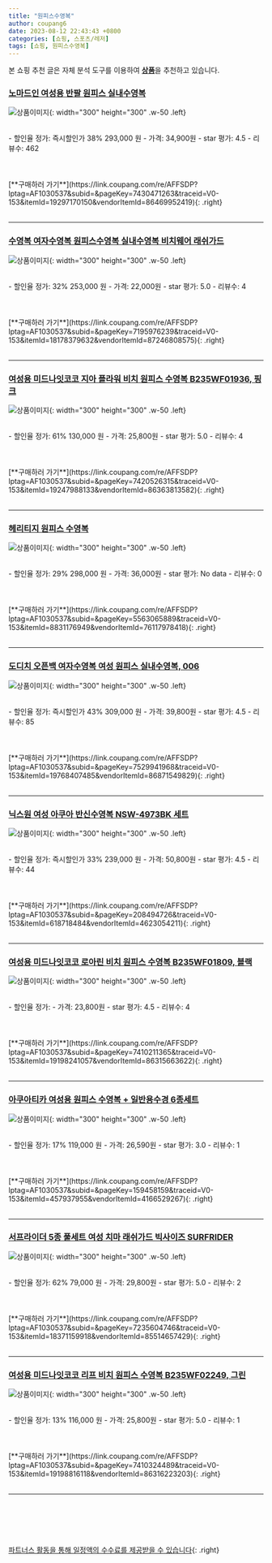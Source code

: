 ```yaml
---
title: "원피스수영복"
author: coupang6
date: 2023-08-12 22:43:43 +0800
categories: [쇼핑, 스포츠/레저]
tags: [쇼핑, 원피스수영복]
---
```


본 쇼핑 추천 글은 자체 분석 도구를 이용하여 [**상품**](https://link.coupang.com/a/bao1ui)을 추천하고 있습니다.

### [노마드인 여성용 반팔 원피스 실내수영복](https://link.coupang.com/re/AFFSDP?lptag=AF1030537&subid=&pageKey=7430471263&traceid=V0-153&itemId=19297170150&vendorItemId=86469952419)

![상품이미지](https://thumbnail9.coupangcdn.com/thumbnails/remote/230x230ex/image/vendor_inventory/45b5/c9ca72803d9154c8b68da38e5eb159153f31d19dde0799aee6887c1c90ad.JPG){: width="300" height="300" .w-50 .left}


<br>
- 할인율 정가: 즉시할인가 38%  293,000   원
- 가격: 34,900원
- star 평가: 4.5
- 리뷰수: 462
<br>
<br>
<br>
<br>
[**구매하러 가기**](https://link.coupang.com/re/AFFSDP?lptag=AF1030537&subid=&pageKey=7430471263&traceid=V0-153&itemId=19297170150&vendorItemId=86469952419){: .right}
<br>
<br>

---

### [수영복 여자수영복 원피스수영복 실내수영복 비치웨어 래쉬가드](https://link.coupang.com/re/AFFSDP?lptag=AF1030537&subid=&pageKey=7195976239&traceid=V0-153&itemId=18178379632&vendorItemId=87246808575)

![상품이미지](https://thumbnail6.coupangcdn.com/thumbnails/remote/230x230ex/image/vendor_inventory/d400/0a28f085059d04f8d1cd0bd34cbbcd13bd87415861790695357e3f7d9d5a.jpg){: width="300" height="300" .w-50 .left}


<br>
- 할인율 정가: 32%  253,000   원
- 가격: 22,000원
- star 평가: 5.0
- 리뷰수: 4
<br>
<br>
<br>
<br>
[**구매하러 가기**](https://link.coupang.com/re/AFFSDP?lptag=AF1030537&subid=&pageKey=7195976239&traceid=V0-153&itemId=18178379632&vendorItemId=87246808575){: .right}
<br>
<br>

---

### [여성용 미드나잇코코 지아 플라워 비치 원피스 수영복 B235WF01936, 핑크](https://link.coupang.com/re/AFFSDP?lptag=AF1030537&subid=&pageKey=7420526315&traceid=V0-153&itemId=19247988133&vendorItemId=86363813582)

![상품이미지](https://thumbnail10.coupangcdn.com/thumbnails/remote/230x230ex/image/rs_quotation_api/iz42rbx0/949695a77053428f82106d52bb8869c5.jpg){: width="300" height="300" .w-50 .left}


<br>
- 할인율 정가: 61%  130,000   원
- 가격: 25,800원
- star 평가: 5.0
- 리뷰수: 4
<br>
<br>
<br>
<br>
[**구매하러 가기**](https://link.coupang.com/re/AFFSDP?lptag=AF1030537&subid=&pageKey=7420526315&traceid=V0-153&itemId=19247988133&vendorItemId=86363813582){: .right}
<br>
<br>

---

### [헤리티지 원피스 수영복](https://link.coupang.com/re/AFFSDP?lptag=AF1030537&subid=&pageKey=5563065889&traceid=V0-153&itemId=8831176949&vendorItemId=76117978418)

![상품이미지](https://thumbnail9.coupangcdn.com/thumbnails/remote/230x230ex/image/rs_quotation_api/dgvk5c3w/28a552c7a865462f8bffff7a3c637f55.jpg){: width="300" height="300" .w-50 .left}


<br>
- 할인율 정가: 29%  298,000   원
- 가격: 36,000원
- star 평가: No data
- 리뷰수: 0
<br>
<br>
<br>
<br>
[**구매하러 가기**](https://link.coupang.com/re/AFFSDP?lptag=AF1030537&subid=&pageKey=5563065889&traceid=V0-153&itemId=8831176949&vendorItemId=76117978418){: .right}
<br>
<br>

---

### [도디치 오픈백 여자수영복 여성 원피스 실내수영복, 006](https://link.coupang.com/re/AFFSDP?lptag=AF1030537&subid=&pageKey=7529941968&traceid=V0-153&itemId=19768407485&vendorItemId=86871549829)

![상품이미지](https://thumbnail7.coupangcdn.com/thumbnails/remote/230x230ex/image/vendor_inventory/4af3/c8f9369383097be9831169437b3bdeb2c08d8a1fb912b748e01304f873b5.jpg){: width="300" height="300" .w-50 .left}


<br>
- 할인율 정가: 즉시할인가 43%  309,000   원
- 가격: 39,800원
- star 평가: 4.5
- 리뷰수: 85
<br>
<br>
<br>
<br>
[**구매하러 가기**](https://link.coupang.com/re/AFFSDP?lptag=AF1030537&subid=&pageKey=7529941968&traceid=V0-153&itemId=19768407485&vendorItemId=86871549829){: .right}
<br>
<br>

---

### [닉스원 여성 아쿠아 반신수영복 NSW-4973BK 세트](https://link.coupang.com/re/AFFSDP?lptag=AF1030537&subid=&pageKey=208494726&traceid=V0-153&itemId=618718484&vendorItemId=4623054211)

![상품이미지](https://thumbnail8.coupangcdn.com/thumbnails/remote/230x230ex/image/vendor_inventory/595c/3dc38baa5630f62ea527b9a7916c1f1a7290369eed898d031dd171131572.jpg){: width="300" height="300" .w-50 .left}


<br>
- 할인율 정가: 즉시할인가 33%  239,000   원
- 가격: 50,800원
- star 평가: 4.5
- 리뷰수: 44
<br>
<br>
<br>
<br>
[**구매하러 가기**](https://link.coupang.com/re/AFFSDP?lptag=AF1030537&subid=&pageKey=208494726&traceid=V0-153&itemId=618718484&vendorItemId=4623054211){: .right}
<br>
<br>

---

### [여성용 미드나잇코코 로아린 비치 원피스 수영복 B235WF01809, 블랙](https://link.coupang.com/re/AFFSDP?lptag=AF1030537&subid=&pageKey=7410211365&traceid=V0-153&itemId=19198241057&vendorItemId=86315663622)

![상품이미지](https://thumbnail10.coupangcdn.com/thumbnails/remote/230x230ex/image/retail/images/2023/06/19/10/1/047e38ee-7c63-47bc-841f-3db0b7ebf408.jpg){: width="300" height="300" .w-50 .left}


<br>
- 할인율 정가: 
- 가격: 23,800원
- star 평가: 4.5
- 리뷰수: 4
<br>
<br>
<br>
<br>
[**구매하러 가기**](https://link.coupang.com/re/AFFSDP?lptag=AF1030537&subid=&pageKey=7410211365&traceid=V0-153&itemId=19198241057&vendorItemId=86315663622){: .right}
<br>
<br>

---

### [아쿠아티카 여성용 원피스 수영복 + 일반용수경 6종세트](https://link.coupang.com/re/AFFSDP?lptag=AF1030537&subid=&pageKey=159458159&traceid=V0-153&itemId=457937955&vendorItemId=4166529267)

![상품이미지](https://thumbnail10.coupangcdn.com/thumbnails/remote/230x230ex/image/retail/images/2018/11/30/11/8/55880781-92dd-447e-acec-b88a4f6232f8.jpg){: width="300" height="300" .w-50 .left}


<br>
- 할인율 정가: 17%  119,000   원
- 가격: 26,590원
- star 평가: 3.0
- 리뷰수: 1
<br>
<br>
<br>
<br>
[**구매하러 가기**](https://link.coupang.com/re/AFFSDP?lptag=AF1030537&subid=&pageKey=159458159&traceid=V0-153&itemId=457937955&vendorItemId=4166529267){: .right}
<br>
<br>

---

### [서프라이더 5종 풀세트 여성 치마 래쉬가드 빅사이즈 SURFRIDER](https://link.coupang.com/re/AFFSDP?lptag=AF1030537&subid=&pageKey=7235604746&traceid=V0-153&itemId=18371159918&vendorItemId=85514657429)

![상품이미지](https://thumbnail7.coupangcdn.com/thumbnails/remote/230x230ex/image/vendor_inventory/4865/8681c81645c983da2c32c2f319fc5995b281d5d5463f770ae3e94ff2a51e.jpg){: width="300" height="300" .w-50 .left}


<br>
- 할인율 정가: 62%  79,000   원
- 가격: 29,800원
- star 평가: 5.0
- 리뷰수: 2
<br>
<br>
<br>
<br>
[**구매하러 가기**](https://link.coupang.com/re/AFFSDP?lptag=AF1030537&subid=&pageKey=7235604746&traceid=V0-153&itemId=18371159918&vendorItemId=85514657429){: .right}
<br>
<br>

---

### [여성용 미드나잇코코 리프 비치 원피스 수영복 B235WF02249, 그린](https://link.coupang.com/re/AFFSDP?lptag=AF1030537&subid=&pageKey=7410324489&traceid=V0-153&itemId=19198816118&vendorItemId=86316223203)

![상품이미지](https://thumbnail7.coupangcdn.com/thumbnails/remote/230x230ex/image/rs_quotation_api/vok3uter/d10e98cb40e94b6ca52c6ab200160173.jpg){: width="300" height="300" .w-50 .left}


<br>
- 할인율 정가: 13%  116,000   원
- 가격: 25,800원
- star 평가: 5.0
- 리뷰수: 1
<br>
<br>
<br>
<br>
[**구매하러 가기**](https://link.coupang.com/re/AFFSDP?lptag=AF1030537&subid=&pageKey=7410324489&traceid=V0-153&itemId=19198816118&vendorItemId=86316223203){: .right}
<br>
<br>

---
<br><br><br><br><br> [파트너스 활동을 통해 일정액의 수수료를 제공받을 수 있습니다](https://link.coupang.com/a/bao1ui){: .right}